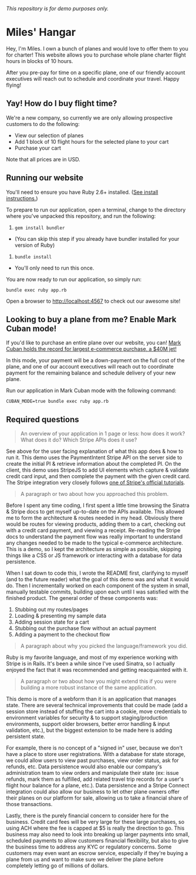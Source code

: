*This repository is for demo purposes only.*

# Miles' Hangar

Hey, I'm Miles. I own a bunch of planes and would love to offer them to you for charter!
This website allows you to purchase whole plane charter flight hours in blocks of 10 hours.

After you pre-pay for time on a specific plane, one of our friendly account executives will reach out
to schedule and coordinate your travel. Happy flying!


## Yay! How do I buy flight time?

We're a new company, so currently we are only allowing prospective customers to do the following:

* View our selection of planes
* Add 1 block of 10 flight hours for the selected plane to your cart
* Purchase your cart

Note that all prices are in USD.


## Running our website

You'll need to ensure you have Ruby 2.6+ installed. ([See install instructions.](https://www.ruby-lang.org/en/documentation/installation/))

To prepare to run our application, open a terminal, change to the directory where you've unpacked this repository, and run the following:

1. `gem install bundler`
  * (You can skip this step if you already have bundler installed for your version of Ruby)
1. `bundle install`
  * You'll only need to run this once.

You are now ready to run our application, so simply run:

`bundle exec ruby app.rb`

Open a browser to [http://localhost:4567](http://localhost:4567) to check out our awesome site!


## Looking to buy a plane from me? Enable Mark Cuban mode!

If you'd like to purchase an entire plane over our website, you can! [Mark Cuban holds the record for largest e-commerce purchase, a $40M jet!](https://beam.land/aviation/e-commerce-how-mark-cuban-bought-a-private-jet-online-1208)

In this mode, your payment will be a down-payment on the full cost of the plane, and one of our account executives will reach out to coordinate payment for the remaining balance and schedule delivery of your new plane.

Run our application in Mark Cuban mode with the following command:

`CUBAN_MODE=true bundle exec ruby app.rb`


## Required questions

> An overview of your application in 1 page or less: how does it work? What does it do? Which Stripe APIs does it use?

See above for the user facing explanation of what this app does & how to run it. This demo uses the PaymentIntent Stripe API on the server side to create the initial PI & retrieve information about the completed PI. On the client, this demo uses StripeJS to add UI elements which capture & validate credit card input, and then complete the payment with the given credit card. The Stripe integration very closely follows [one of Stripe's official tutorials](https://stripe.com/docs/payments/accept-a-payment).

> A paragraph or two about how you approached this problem.

Before I spent any time coding, I first spent a little time browsing the Sinatra & Stripe docs to get myself up-to-date on the APIs available. This allowed me to form the architecture & routes needed in my head. Obviously there would be routes for viewing products, adding them to a cart, checking out with a credit card payment, and viewing a receipt. Re-reading the Stripe docs to understand the payment flow was really important to understand any changes needed to be made to the typical e-commerce architecture. This is a demo, so I kept the architecture as simple as possible, skipping things like a CSS or JS framework or interacting with a database for data persistence.

When I sat down to code this, I wrote the README first, clarifying to myself (and to the future reader) what the goal of this demo was and what it would do. Then I incrementally worked on each component of the system in small, manually testable commits, building upon each until I was satisfied with the finished product. The general order of these components was:

1. Stubbing out my routes/pages
1. Loading & presenting my sample data
1. Adding session state for a cart
1. Stubbing out the purchase flow without an actual payment
1. Adding a payment to the checkout flow

> A paragraph about why you picked the language/framework you did.

Ruby is my favorite language, and most of my experience working with Stripe is in Rails. It's been a while since I've used Sinatra, so I actually enjoyed the fact that it was recommended and getting reacquainted with it.

> A paragraph or two about how you might extend this if you were building a more robust instance of the same application.

This demo is more of a webform than it is an application that manages state. There are several technical improvements that could be made (add a session store instead of stuffing the cart into a cookie, move credentials to environment variables for security & to support staging/production environments, support older browsers, better error handling & input validation, etc.), but the biggest extension to be made here is adding persistent state.

For example, there is no concept of a "signed in" user, because we don't have a place to store user registrations. With a database for state storage, we could allow users to view past purchases, view order status, ask for refunds, etc. Data persistence would also enable our company's administration team to view orders and manipulate their state (ex: issue refunds, mark them as fulfilled, add related travel trip records for a user's flight hour balance for a plane, etc.). Data persistence and a Stripe Connect integration could also allow our business to let other plane owners offer their planes on our platform for sale, allowing us to take a financial share of those transactions.

Lastly, there is the purely financial concern to consider here for the business. Credit card fees will be very large for these large purchases, so using ACH where the fee is capped at $5 is really the direction to go. This business may also need to look into breaking up larger payments into small, scheduled payments to allow customers financial flexibility, but also to give the business time to address any KYC or regulatory concerns. Some customers may even want an escrow service, especially if they're buying a plane from us and want to make sure we deliver the plane before completely letting go of millions of dollars.
